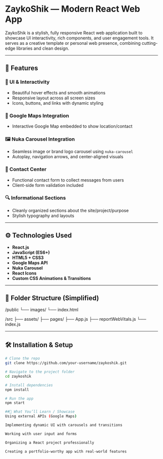 #  ZaykoShik — Modern React Web App

ZaykoShik is a stylish, fully responsive React web application built to showcase UI interactivity, rich components, and user engagement tools. It serves as a creative template or personal web presence, combining cutting-edge libraries and clean design.

---

## 🚀 Features

### 🧩 UI & Interactivity
- Beautiful hover effects and smooth animations
- Responsive layout across all screen sizes
- Icons, buttons, and links with dynamic styling

### 📍 Google Maps Integration
- Interactive Google Map embedded to show location/contact

### 🖼️ Nuka Carousel Integration
- Seamless image or brand logo carousel using `nuka-carousel`
- Autoplay, navigation arrows, and center-aligned visuals

### 💬 Contact Center
- Functional contact form to collect messages from users
- Client-side form validation included

### 🔍 Informational Sections
- Cleanly organized sections about the site/project/purpose
- Stylish typography and layouts

---

## ⚙️ Technologies Used

- **React.js**
- **JavaScript (ES6+)**
- **HTML5 + CSS3**
- **Google Maps API**
- **Nuka Carousel**
- **React Icons**
- **Custom CSS Animations & Transitions**

---

## 📁 Folder Structure (Simplified)

/public
└── images/
└── index.html

/src
├── assets/
├── pages/
├── App.js
├── reportWebVitals.js
└── index.js




---

## 🛠️ Installation & Setup

```bash
# Clone the repo
git clone https://github.com/your-username/zaykoshik.git

# Navigate to the project folder
cd zaykoshik

# Install dependencies
npm install

# Run the app
npm start

##🧠 What You’ll Learn / Showcase
Using external APIs (Google Maps)

Implementing dynamic UI with carousels and transitions

Working with user input and forms

Organizing a React project professionally

Creating a portfolio-worthy app with real-world features
